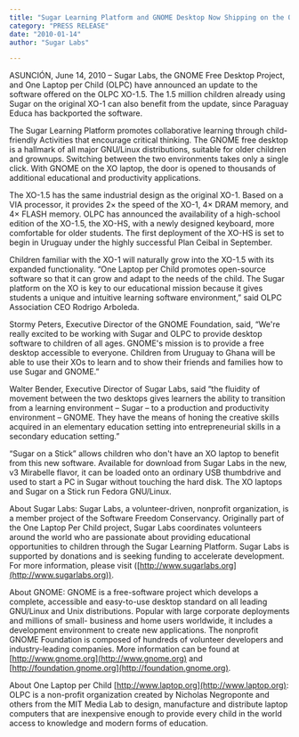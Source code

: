 ```yaml
---
title: "Sugar Learning Platform and GNOME Desktop Now Shipping on the One Laptop per Child XO-1.5; Will Run On New XO-HS"
category: "PRESS RELEASE"
date: "2010-01-14"
author: "Sugar Labs"

---
```

<!-- markdownlint-disable -->

ASUNCIÓN, June 14, 2010 – Sugar Labs, the GNOME Free Desktop Project, and One
Laptop per Child (OLPC) have announced an update to the software offered on
the OLPC XO-1.5. The 1.5 million children already using Sugar on the original
XO-1 can also benefit from the update, since Paraguay Educa has backported the
software.

The Sugar Learning Platform promotes collaborative learning through child-
friendly Activities that encourage critical thinking. The GNOME free desktop
is a hallmark of all major GNU/Linux distributions, suitable for older
children and grownups. Switching between the two environments takes only a
single click. With GNOME on the XO laptop, the door is opened to thousands of
additional educational and productivity applications.

The XO-1.5 has the same industrial design as the original XO-1. Based on a VIA
processor, it provides 2× the speed of the XO-1, 4× DRAM memory, and 4× FLASH
memory. OLPC has announced the availability of a high-school edition of the
XO-1.5, the XO-HS, with a newly designed keyboard, more comfortable for older
students. The first deployment of the XO-HS is set to begin in Uruguay under
the highly successful Plan Ceibal in September.

Children familiar with the XO-1 will naturally grow into the XO-1.5 with its
expanded functionality. “One Laptop per Child promotes open-source software so
that it can grow and adapt to the needs of the child. The Sugar platform on
the XO is key to our educational mission because it gives students a unique
and intuitive learning software environment,” said OLPC Association CEO
Rodrigo Arboleda.

Stormy Peters, Executive Director of the GNOME Foundation, said, “We're really
excited to be working with Sugar and OLPC to provide desktop software to
children of all ages. GNOME's mission is to provide a free desktop accessible
to everyone. Children from Uruguay to Ghana will be able to use their XOs to
learn and to show their friends and families how to use Sugar and GNOME.”

Walter Bender, Executive Director of Sugar Labs, said “the fluidity of
movement between the two desktops gives learners the ability to transition
from a learning environment – Sugar – to a production and productivity
environment – GNOME. They have the means of honing the creative skills
acquired in an elementary education setting into entrepreneurial skills in a
secondary education setting.”

“Sugar on a Stick” allows children who don't have an XO laptop to benefit from
this new software. Available for download from Sugar Labs in the new, v3
Mirabelle flavor, it can be loaded onto an ordinary USB thumbdrive and used to
start a PC in Sugar without touching the hard disk. The XO laptops and Sugar
on a Stick run Fedora GNU/Linux.

About Sugar Labs: Sugar Labs, a volunteer-driven, nonprofit organization, is a
member project of the Software Freedom Conservancy. Originally part of the One
Laptop Per Child project, Sugar Labs coordinates volunteers around the world
who are passionate about providing educational opportunities to children
through the Sugar Learning Platform. Sugar Labs is supported by donations and
is seeking funding to accelerate development. For more information, please
visit ([http://www.sugarlabs.org](http://www.sugarlabs.org)).

About GNOME: GNOME is a free-software project which develops a complete,
accessible and easy-to-use desktop standard on all leading GNU/Linux and Unix
distributions. Popular with large corporate deployments and millions of small-
business and home users worldwide, it includes a development environment to
create new applications. The nonprofit GNOME Foundation is composed of
hundreds of volunteer developers and industry-leading companies. More
information can be found at [http://www.gnome.org](http://www.gnome.org) and
[http://foundation.gnome.org](http://foundation.gnome.org).

About One Laptop per Child [http://www.laptop.org](http://www.laptop.org): OLPC is a non-profit
organization created by Nicholas Negroponte and others from the MIT Media Lab
to design, manufacture and distribute laptop computers that are inexpensive
enough to provide every child in the world access to knowledge and modern
forms of education.

